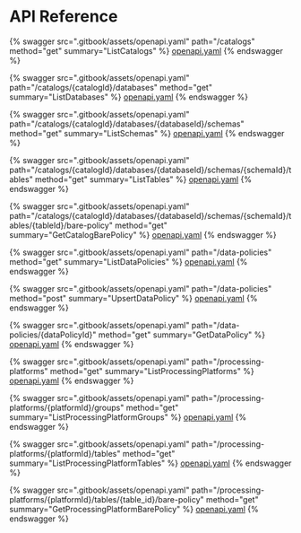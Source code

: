# API Reference

{% swagger src=".gitbook/assets/openapi.yaml" path="/catalogs" method="get" summary="ListCatalogs" %}
[openapi.yaml](.gitbook/assets/openapi.yaml)
{% endswagger %}

{% swagger src=".gitbook/assets/openapi.yaml" path="/catalogs/{catalogId}/databases" method="get" summary="ListDatabases" %}
[openapi.yaml](.gitbook/assets/openapi.yaml)
{% endswagger %}

{% swagger src=".gitbook/assets/openapi.yaml" path="/catalogs/{catalogId}/databases/{databaseId}/schemas" method="get" summary="ListSchemas" %}
[openapi.yaml](.gitbook/assets/openapi.yaml)
{% endswagger %}

{% swagger src=".gitbook/assets/openapi.yaml" path="/catalogs/{catalogId}/databases/{databaseId}/schemas/{schemaId}/tables" method="get" summary="ListTables" %}
[openapi.yaml](.gitbook/assets/openapi.yaml)
{% endswagger %}

{% swagger src=".gitbook/assets/openapi.yaml" path="/catalogs/{catalogId}/databases/{databaseId}/schemas/{schemaId}/tables/{tableId}/bare-policy" method="get" summary="GetCatalogBarePolicy" %}
[openapi.yaml](.gitbook/assets/openapi.yaml)
{% endswagger %}

{% swagger src=".gitbook/assets/openapi.yaml" path="/data-policies" method="get" summary="ListDataPolicies" %}
[openapi.yaml](.gitbook/assets/openapi.yaml)
{% endswagger %}

{% swagger src=".gitbook/assets/openapi.yaml" path="/data-policies" method="post" summary="UpsertDataPolicy" %}
[openapi.yaml](.gitbook/assets/openapi.yaml)
{% endswagger %}

{% swagger src=".gitbook/assets/openapi.yaml" path="/data-policies/{dataPolicyId}" method="get" summary="GetDataPolicy" %}
[openapi.yaml](.gitbook/assets/openapi.yaml)
{% endswagger %}

{% swagger src=".gitbook/assets/openapi.yaml" path="/processing-platforms" method="get" summary="ListProcessingPlatforms" %}
[openapi.yaml](.gitbook/assets/openapi.yaml)
{% endswagger %}

{% swagger src=".gitbook/assets/openapi.yaml" path="/processing-platforms/{platformId}/groups" method="get" summary="ListProcessingPlatformGroups" %}
[openapi.yaml](.gitbook/assets/openapi.yaml)
{% endswagger %}

{% swagger src=".gitbook/assets/openapi.yaml" path="/processing-platforms/{platformId}/tables" method="get" summary="ListProcessingPlatformTables" %}
[openapi.yaml](.gitbook/assets/openapi.yaml)
{% endswagger %}

{% swagger src=".gitbook/assets/openapi.yaml" path="/processing-platforms/{platformId}/tables/{table_id}/bare-policy" method="get" summary="GetProcessingPlatformBarePolicy" %}
[openapi.yaml](.gitbook/assets/openapi.yaml)
{% endswagger %}